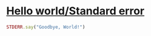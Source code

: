 [1]: http://rosettacode.org/wiki/Hello_world/Standard_error

# [Hello world/Standard error][1]

```ruby
STDERR.say("Goodbye, World!")
```
